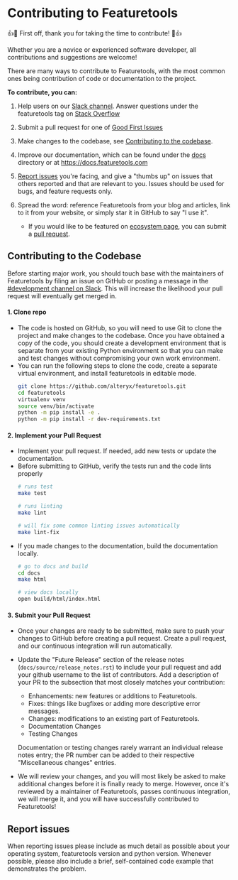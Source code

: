 # Contributing to Featuretools

:+1::tada: First off, thank you for taking the time to contribute! :tada::+1:

Whether you are a novice or experienced software developer, all contributions and suggestions are welcome!

There are many ways to contribute to Featuretools, with the most common ones being contribution of code or documentation to the project.

**To contribute, you can:**
1. Help users on our [Slack channel](https://join.slack.com/t/featuretools/shared_invite/enQtNTEwODEzOTEwMjg4LTQ1MjZlOWFmZDk2YzAwMjEzNTkwZTZkN2NmOGFjOGI4YzE5OGMyMGM5NGIxNTE4NjkzYWI3OWEwZjkyZGExYmQ). Answer questions under the featuretools tag on [Stack Overflow](https://stackoverflow.com/questions/tagged/featuretools)

2. Submit a pull request for one of [Good First Issues](https://github.com/alteryx/featuretools/issues?q=is%3Aopen+is%3Aissue+label%3A%22Good+First+Issue%22)

3. Make changes to the codebase, see [Contributing to the codebase](#Contributing-to-the-Codebase).

4. Improve our documentation, which can be found under the [docs](docs/) directory or at https://docs.featuretools.com

5. [Report issues](#Report-issues) you're facing, and give a "thumbs up" on issues that others reported and that are relevant to you. Issues should be used for bugs, and feature requests only.

6. Spread the word: reference Featuretools from your blog and articles, link to it from your website, or simply star it in GitHub to say "I use it".
    * If you would like to be featured on [ecosystem page](https://docs.featuretools.com/en/stable/ecosystem.html), you can submit a [pull request](https://github.com/alteryx/featuretools).

## Contributing to the Codebase

Before starting major work, you should touch base with the maintainers of Featuretools by filing an issue on GitHub or posting a message in the [#development channel on Slack](https://featuretools.slack.com/join/shared_invite/enQtNTEwODEzOTEwMjg4LTZiZDdkYjZhZTVkMmVmZDIxNWZiNTVjNDQxYmZkMzI5NGRlOTg5YjcwYmJiNWE2YjIzZmFkMjc1NDZkNjBhZTQ). This will increase the likelihood your pull request will eventually get merged in.

#### 1. Clone repo
* The code is hosted on GitHub, so you will need to use Git to clone the project and make changes to the codebase. Once you have obtained a copy of the code, you should create a development environment that is separate from your existing Python environment so that you can make and test changes without compromising your own work environment.
* You can run the following steps to clone the code, create a separate virtual environment, and install featuretools in editable mode. 
  ```bash
  git clone https://github.com/alteryx/featuretools.git
  cd featuretools
  virtualenv venv
  source venv/bin/activate
  python -m pip install -e .
  python -m pip install -r dev-requirements.txt
  ```
#### 2. Implement your Pull Request

* Implement your pull request. If needed, add new tests or update the documentation.
* Before submitting to GitHub, verify the tests run and the code lints properly
  ```bash
  # runs test
  make test

  # runs linting
  make lint

  # will fix some common linting issues automatically
  make lint-fix
  ```
* If you made changes to the documentation, build the documentation locally.
  ```bash
  # go to docs and build
  cd docs
  make html

  # view docs locally
  open build/html/index.html
  ```

#### 3. Submit your Pull Request

* Once your changes are ready to be submitted, make sure to push your changes to GitHub before creating a pull request. Create a pull request, and our continuous integration will run automatically.
* Update the "Future Release" section of the release notes (`docs/source/release_notes.rst`) to include your pull request and add your github username to the list of contributors.  Add a description of your PR to the subsection that most closely matches your contribution:
    * Enhancements: new features or additions to Featuretools.
    * Fixes: things like bugfixes or adding more descriptive error messages.
    * Changes: modifications to an existing part of Featuretools.
    * Documentation Changes
    * Testing Changes

   Documentation or testing changes rarely warrant an individual release notes entry; the PR number can be added to their respective "Miscellaneous changes" entries.
* We will review your changes, and you will most likely be asked to make additional changes before it is finally ready to merge. However, once it's reviewed by a maintainer of Featuretools, passes continuous integration, we will merge it, and you will have successfully contributed to Featuretools!

## Report issues
When reporting issues please include as much detail as possible about your operating system, featuretools version and python version. Whenever possible, please also include a brief, self-contained code example that demonstrates the problem.
